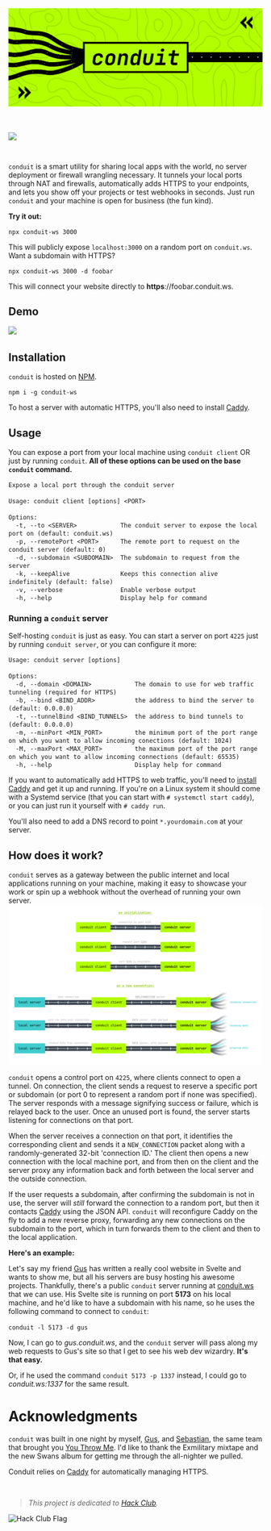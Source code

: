 <div align="center">

<img src="https://raw.githubusercontent.com/scherepi/conduit/main/.github/header.png" alt="Conduit">

</div>
<br>

<br>

[![][npm-shield]][npm-link]

<!-- for a divider line -->
<h1 align="center"></h1>


`conduit` is a smart utility for sharing local apps with the world, no server deployment or firewall wrangling necessary. It tunnels your local ports through NAT and firewalls, automatically adds HTTPS to your endpoints, and lets you show off your projects or test webhooks in seconds. Just run `conduit` and your machine is open for business (the fun kind).

**Try it out:**

```
npx conduit-ws 3000
```

This will publicly expose `localhost:3000` on a random port on `conduit.ws`. Want a subdomain with HTTPS?

```
npx conduit-ws 3000 -d foobar
```

This will connect your website directly to **https**://foobar.conduit.ws.

## Demo

<a href="https://asciinema.org/a/722341" target="_blank"><img src="https://asciinema.org/a/722341.svg" /></a>

## Installation

<!-- is bun a requirement? mention here -->
`conduit` is hosted on [NPM](https://www.npmjs.com/package/conduit-ws).

```
npm i -g conduit-ws
```

To host a server with automatic HTTPS, you'll also need to install [Caddy](https://caddyserver.com/).

## Usage

You can expose a port from your local machine using `conduit client` OR just by running `conduit`. __All of these options can be used on the base `conduit` command.__

```fish
Expose a local port through the conduit server

Usage: conduit client [options] <PORT>

Options:
  -t, --to <SERVER>            The conduit server to expose the local port on (default: conduit.ws)
  -p, --remotePort <PORT>      The remote port to request on the conduit server (default: 0)
  -d, --subdomain <SUBDOMAIN>  The subdomain to request from the server
  -k, --keepAlive              Keeps this connection alive indefinitely (default: false)
  -v, --verbose                Enable verbose output
  -h, --help                   Display help for command
```

### Running a `conduit` server

Self-hosting `conduit` is just as easy. You can start a server on port `4225` just by running `conduit server`, or you can configure it more:

```fish
Usage: conduit server [options]

Options:
  -d, --domain <DOMAIN>            The domain to use for web traffic tunneling (required for HTTPS)
  -b, --bind <BIND_ADDR>           the address to bind the server to (default: 0.0.0.0)
  -t, --tunnelBind <BIND_TUNNELS>  the address to bind tunnels to (default: 0.0.0.0)
  -m, --minPort <MIN_PORT>         the minimum port of the port range on which you want to allow incoming conections (default: 1024)
  -M, --maxPort <MAX_PORT>         the maximum port of the port range on which you want to allow incoming connections (default: 65535)
  -h, --help                       Display help for command
```

If you want to automatically add HTTPS to web traffic, you'll need to [install Caddy](https://github.com/caddyserver/caddy#install) and get it up and running. If you're on a Linux system it should come with a Systemd service (that you can start with `# systemctl start caddy`), or you can just run it yourself with `# caddy run`.

You'll also need to add a DNS record to point `*.yourdomain.com` at your server.

## How does it work?

`conduit` serves as a gateway between the public internet and local applications running on your machine, making it easy to showcase your work or spin up a webhook without the overhead of running your own server.
![`conduit` networking diagram](https://raw.githubusercontent.com/scherepi/conduit/main/.github/protocol-diagram.png)

`conduit` opens a control port on `4225`, where clients connect to open a tunnel. On connection, the client sends a request to reserve a specific port or subdomain (or port 0 to represent a random port if none was specified). The server responds with a message signifying success or failure, which is relayed back to the user. Once an unused port is found, the server starts listening for connections on that port.

When the server receives a connection on that port, it identifies the corresponding client and sends it a `NEW_CONNECTION` packet along with a randomly-generated 32-bit 'connection ID.' The client then opens a new connection with the local machine port, and from then on the client and the server proxy any information back and forth between the local server and the outside connection.

If the user requests a subdomain, after confirming the subdomain is not in use, the server will *still* forward the connection to a random port, but then it contacts [Caddy](https://caddyserver.com/) using the JSON API. `conduit` will reconfigure Caddy on the fly to add a new reverse proxy, forwarding any new connections on the subdomain to the port, which in turn forwards them to the client and then to the local application.

**Here's an example:**

Let's say my friend [Gus](https://github.com/gusruben) has written a really cool website in Svelte and wants to show me, but all his servers are busy hosting his awesome projects. Thankfully, there's a public `conduit` server running at [conduit.ws](https://conduit.ws) that we can use. His Svelte site is running on port **5173** on his local machine, and he'd like to have a subdomain with his name, so he uses the following command to connect to `conduit`:

`conduit -l 5173 -d gus`

Now, I can go to _gus.conduit.ws_, and the `conduit` server will pass along my web requests to Gus's site so that I get to see his web dev wizardry. **It's that easy.**

Or, if he used the command `conduit 5173 -p 1337` instead, I could go to _conduit.ws:1337_ for the same result.


# Acknowledgments

`conduit` was built in one night by myself, [Gus](https://github.com/gusruben), and [Sebastian](https://github.com/XDagging), the same team that brought you [You Throw Me](https://github.com/gusruben/you-throw-me). I'd like to thank the Exmilitary mixtape and the new Swans album for getting me through the all-nighter we pulled.

Conduit relies on [Caddy](https://caddyserver.com/) for automatically managing HTTPS.

<br>

> *This project is dedicated to [Hack Club](https://hackclub.com).*

<img src="https://assets.hackclub.com/flag-standalone.png" alt="Hack Club Flag" height="64">

[npm-shield]: https://img.shields.io/npm/v/conduit-ws?style=flat-square&color=%23b2ff00
[npm-link]: https://www.npmjs.com/package/conduit-ws
